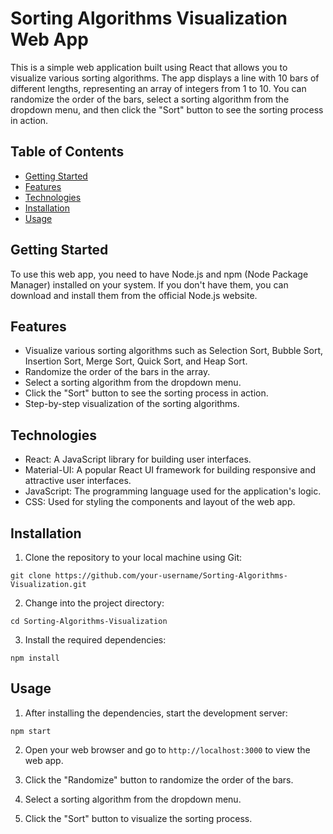 # Sorting Algorithms Visualization Web App

This is a simple web application built using React that allows you to visualize various sorting algorithms. The app displays a line with 10 bars of different lengths, representing an array of integers from 1 to 10. You can randomize the order of the bars, select a sorting algorithm from the dropdown menu, and then click the "Sort" button to see the sorting process in action.

## Table of Contents
- [Getting Started](#getting-started)
- [Features](#features)
- [Technologies](#technologies)
- [Installation](#installation)
- [Usage](#usage)

## Getting Started

To use this web app, you need to have Node.js and npm (Node Package Manager) installed on your system. If you don't have them, you can download and install them from the official Node.js website.

## Features

- Visualize various sorting algorithms such as Selection Sort, Bubble Sort, Insertion Sort, Merge Sort, Quick Sort, and Heap Sort.
- Randomize the order of the bars in the array.
- Select a sorting algorithm from the dropdown menu.
- Click the "Sort" button to see the sorting process in action.
- Step-by-step visualization of the sorting algorithms.

## Technologies

- React: A JavaScript library for building user interfaces.
- Material-UI: A popular React UI framework for building responsive and attractive user interfaces.
- JavaScript: The programming language used for the application's logic.
- CSS: Used for styling the components and layout of the web app.

## Installation

1. Clone the repository to your local machine using Git:
```
git clone https://github.com/your-username/Sorting-Algorithms-Visualization.git
```

2. Change into the project directory:
```
cd Sorting-Algorithms-Visualization
```

3. Install the required dependencies:
```
npm install
```

## Usage

1. After installing the dependencies, start the development server:
```
npm start
```

2. Open your web browser and go to `http://localhost:3000` to view the web app.

3. Click the "Randomize" button to randomize the order of the bars.

4. Select a sorting algorithm from the dropdown menu.

5. Click the "Sort" button to visualize the sorting process.
